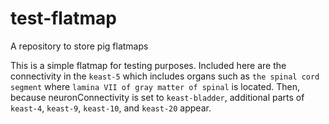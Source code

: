 # test-flatmap

A repository to store pig flatmaps

This is a simple flatmap for testing purposes. Included here are the connectivity in the `keast-5` which includes organs such as `the spinal cord segment` where `lamina VII of gray matter of spinal` is located. Then, because neuronConnectivity is set to `keast-bladder`, additional parts of `keast-4`, `keast-9`, `keast-10`, and `keast-20` appear.
